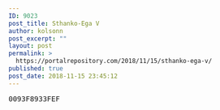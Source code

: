 ```yaml
---
ID: 9023
post_title: Sthanko-Ega V
author: kolsonn
post_excerpt: ""
layout: post
permalink: >
  https://portalrepository.com/2018/11/15/sthanko-ega-v/
published: true
post_date: 2018-11-15 23:45:12
---
```

<pre>0093F8933FEF</pre>